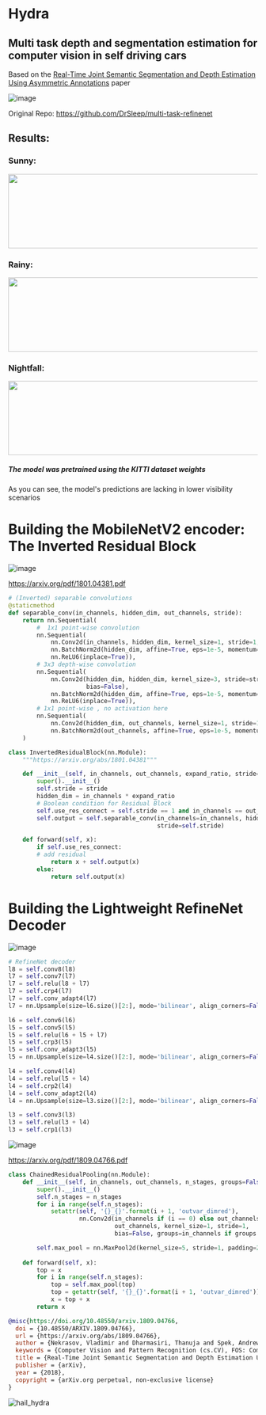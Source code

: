 # Hydra
## Multi task depth and segmentation estimation for computer vision in self driving cars

Based on the [Real-Time Joint Semantic Segmentation and Depth Estimation Using Asymmetric Annotations](https://arxiv.org/abs/1809.04766) </em> paper

![image](https://user-images.githubusercontent.com/81184255/193479326-8e8728d1-57cf-4f7f-8a06-1a7efe167b76.png)

Original Repo: https://github.com/DrSleep/multi-task-refinenet

## Results:

### Sunny:

<img src="https://user-images.githubusercontent.com/81184255/193479360-faed9ca1-c54a-4b06-969b-8356a237fb56.gif" width="1000" height="150"/>

### Rainy:

<img src="https://user-images.githubusercontent.com/81184255/193479381-82ad5f3e-3079-4381-a16b-7c4feea3ae25.gif" width="1000" height="150"/>

### Nightfall:

<img src="https://user-images.githubusercontent.com/81184255/193479395-499dccd1-b904-4205-b1b1-0dfaf81fd1f2.gif" width="1000" height="150"/>

##### The model was pretrained using the KITTI dataset weights 

As you can see, the model's predictions are lacking in lower visibility scenarios

# Building the MobileNetV2 encoder: The Inverted Residual Block

![image](https://user-images.githubusercontent.com/81184255/194058410-15522cc5-f41d-47dd-b471-081527d5b0e5.png)

https://arxiv.org/pdf/1801.04381.pdf


```python
# (Inverted) separable convolutions
@staticmethod
def separable_conv(in_channels, hidden_dim, out_channels, stride):
    return nn.Sequential(
        #  1x1 point-wise convolution
        nn.Sequential(
            nn.Conv2d(in_channels, hidden_dim, kernel_size=1, stride=1, padding=0, groups=1, bias=False),
            nn.BatchNorm2d(hidden_dim, affine=True, eps=1e-5, momentum=0.1),
            nn.ReLU6(inplace=True)),
        # 3x3 depth-wise convolution
        nn.Sequential(
            nn.Conv2d(hidden_dim, hidden_dim, kernel_size=3, stride=stride, padding=1, groups=hidden_dim,
                      bias=False),
            nn.BatchNorm2d(hidden_dim, affine=True, eps=1e-5, momentum=0.1),
            nn.ReLU6(inplace=True)),
        # 1x1 point-wise , no activation here
        nn.Sequential(
            nn.Conv2d(hidden_dim, out_channels, kernel_size=1, stride=1, padding=0, groups=1, bias=False),
            nn.BatchNorm2d(out_channels, affine=True, eps=1e-5, momentum=0.1))
    )
```

```python
class InvertedResidualBlock(nn.Module):
    """https://arxiv.org/abs/1801.04381"""

    def __init__(self, in_channels, out_channels, expand_ratio, stride=1):
        super().__init__()
        self.stride = stride
        hidden_dim = in_channels * expand_ratio
        # Boolean condition for Residual Block
        self.use_res_connect = self.stride == 1 and in_channels == out_channels
        self.output = self.separable_conv(in_channels=in_channels, hidden_dim=hidden_dim, out_channels=out_channels,
                                          stride=self.stride)

    def forward(self, x):
        if self.use_res_connect:
	    # add residual
            return x + self.output(x)
        else:
            return self.output(x)
```

# Building the Lightweight RefineNet Decoder

![image](https://user-images.githubusercontent.com/81184255/194060273-f525d0bc-5043-443d-ba74-baff3d2980dc.png)

```python
# RefineNet decoder
l8 = self.conv8(l8)
l7 = self.conv7(l7)
l7 = self.relu(l8 + l7)
l7 = self.crp4(l7)
l7 = self.conv_adapt4(l7)
l7 = nn.Upsample(size=l6.size()[2:], mode='bilinear', align_corners=False)(l7)

l6 = self.conv6(l6)
l5 = self.conv5(l5)
l5 = self.relu(l6 + l5 + l7)
l5 = self.crp3(l5)
l5 = self.conv_adapt3(l5)
l5 = nn.Upsample(size=l4.size()[2:], mode='bilinear', align_corners=False)(l5)

l4 = self.conv4(l4)
l4 = self.relu(l5 + l4)
l4 = self.crp2(l4)
l4 = self.conv_adapt2(l4)
l4 = nn.Upsample(size=l3.size()[2:], mode='bilinear', align_corners=False)(l4)

l3 = self.conv3(l3)
l3 = self.relu(l3 + l4)
l3 = self.crp1(l3)
```
![image](https://user-images.githubusercontent.com/81184255/194060637-acf1fed2-ab38-4edf-8767-107296912daf.png)

https://arxiv.org/pdf/1809.04766.pdf

```python
class ChainedResidualPooling(nn.Module):
    def __init__(self, in_channels, out_channels, n_stages, groups=False):
        super().__init__()
        self.n_stages = n_stages
        for i in range(self.n_stages):
            setattr(self, '{}_{}'.format(i + 1, 'outvar_dimred'),
                    nn.Conv2d(in_channels if (i == 0) else out_channels,
                              out_channels, kernel_size=1, stride=1,
                              bias=False, groups=in_channels if groups else 1))

        self.max_pool = nn.MaxPool2d(kernel_size=5, stride=1, padding=2)
        
    def forward(self, x):
        top = x
        for i in range(self.n_stages):
            top = self.max_pool(top)
            top = getattr(self, '{}_{}'.format(i + 1, 'outvar_dimred'))(top)
            x = top + x
        return x
```

```bibtex
@misc{https://doi.org/10.48550/arxiv.1809.04766,
  doi = {10.48550/ARXIV.1809.04766},
  url = {https://arxiv.org/abs/1809.04766},
  author = {Nekrasov, Vladimir and Dharmasiri, Thanuja and Spek, Andrew and Drummond, Tom and Shen, Chunhua and Reid, Ian},
  keywords = {Computer Vision and Pattern Recognition (cs.CV), FOS: Computer and information sciences, FOS: Computer and information sciences},
  title = {Real-Time Joint Semantic Segmentation and Depth Estimation Using Asymmetric Annotations},
  publisher = {arXiv},
  year = {2018},
  copyright = {arXiv.org perpetual, non-exclusive license}
}
```

![hail_hydra](https://user-images.githubusercontent.com/81184255/193479546-9218d405-7ade-45c7-bfbf-833ee16ebf4e.gif)
